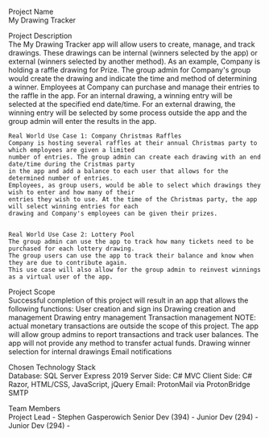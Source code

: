 Project Name  
	My Drawing Tracker

Project Description  
	The My Drawing Tracker app will allow users to create, manage, and track drawings. 
	These drawings can be internal (winners selected by the app) or external (winners selected by another method).
	As an example, Company is holding a raffle drawing for Prize. The group admin for Company's group would create the 
	drawing and indicate the time and method of determining a winner.
	Employees at Company can purchase and manage their entries to the raffle in the app. 
	For an internal drawing, a winning entry will be selected at the specified end date/time.
	For an external drawing, the winning entry will be selected by some process outside the app and the group admin will enter the results in the app.

	Real World Use Case 1: Company Christmas Raffles
	Company is hosting several raffles at their annual Christmas party to which employees are given a limited 
	number of entries. The group admin can create each drawing with an end date/time during the Cristmas party 
	in the app and add a balance to each user that allows for the determined number of entries.
	Employees, as group users, would be able to select which drawings they wish to enter and how many of their 
	entries they wish to use. At the time of the Christmas party, the app will select winning entries for each 
	drawing and Company's employees can be given their prizes. 
	

	Real World Use Case 2: Lottery Pool
	The group admin can use the app to track how many tickets need to be purchased for each lottery drawing.
	The group users can use the app to track their balance and know when they are due to contribute again.
	This use case will also allow for the group admin to reinvest winnings as a virtual user of the app. 

Project Scope  
	Successful completion of this project will result in an app that allows the following functions:
		User creation and sign ins
		Drawing creation and management
		Drawing entry management
		Transaction management 
			NOTE: actual monetary transactions are outside the scope of this project.
			The app will allow group admins to report transactions and track user balances.
			The app will not provide any method to transfer actual funds.
		Drawing winner selection for internal drawings
		Email notifications
	


Chosen Technology Stack  
	Database: SQL Server Express 2019
	Server Side: C# MVC
	Client Side: C# Razor, HTML/CSS, JavaScript, jQuery
	Email: ProtonMail via ProtonBridge SMTP

Team Members  
	Project Lead - Stephen Gasperowich
	Senior Dev (394) - 
	Junior Dev (294) - 
	Junior Dev (294) - 
